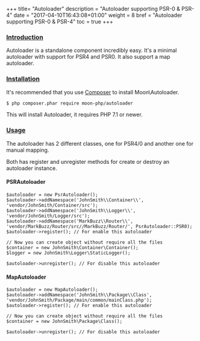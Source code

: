 +++
title= "Autoloader"
description = "Autoloader supporting PSR-0 & PSR-4"
date = "2017-04-10T16:43:08+01:00"
weight = 8
bref = "Autoloader supporting PSR-0 & PSR-4"
toc = true
+++

<h3 class="section-head" id="h-one"><a href="#h-one">Introduction</a></h3>
Autoloader is a standalone component incredibly easy.
It's a minimal autoloader with support for PSR4 and PSR0.
It also support a map autoloader.

<h3 class="section-head" id="h-one"><a href="#h-one">Installation</a></h3>

It's recommended that you use [Composer](https://getcomposer.org/) to install Moon\Autoloader.

```bash
$ php composer.phar require moon-php/autoloader
```

This will install Autoloader, it requires PHP 7.1 or newer.

<h3 class="section-head" id="h-two"><a href="#h-two">Usage</a></h3>

The autoloader has 2 different classes, one for PSR4/0 and another one for manual mapping.

Both has register and unregister methods for create or destroy an autoloader instance.
 
#### PSRAutoloader

    $autoloader = new PsrAutoloader();
    $autoloader->addNamespace('JohnSmith\\Container\\', 'vendor/JohnSmith/Container/src');
    $autoloader->addNamespace('JohnSmith\\Logger\\', 'vendor/JohnSmith/Logger/src');
    $autoloader->addNamespace('MarkBuzz\\Router\\', 'vendor/MarkBuzz/Router/src//MarkBuzz/Router/', PsrAutoloader::PSR0);
    $autoloader->register(); // For enable this autoloader 
    
    // Now you can create object without require all the files
    $container = new JohnSmith\Container\Container();
    $logger = new JohnSmith\Logger\StaticLogger();
    
    $autoloader->unregister(); // For disable this autoloader

#### MapAutoloader

    $autoloader = new MapAutoloader();
    $autoloader->addNamespace('JohnSmith\\Package\\Class', 'vendor/JohnSmith/Package/main/common/mainClass.php');
    $autoloader->register(); // For enable this autoloader
    
    // Now you can create object without require all the files
    $container = new JohnSmith\Package\Class();
    
    $autoloader->unregister(); // For disable this autoloader
